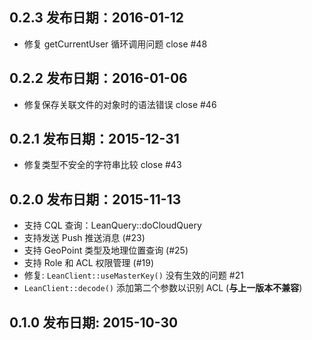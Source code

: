 
0.2.3 发布日期：2016-01-12
----

* 修复 getCurrentUser 循环调用问题 close #48

0.2.2 发布日期：2016-01-06
----

* 修复保存关联文件的对象时的语法错误 close #46

0.2.1 发布日期：2015-12-31
----

* 修复类型不安全的字符串比较 close #43

0.2.0 发布日期：2015-11-13
----
* 支持 CQL 查询：LeanQuery::doCloudQuery
* 支持发送 Push 推送消息 (#23)
* 支持 GeoPoint 类型及地理位置查询 (#25)
* 支持 Role 和 ACL 权限管理 (#19)
* 修复: `LeanClient::useMasterKey()` 没有生效的问题 #21
* `LeanClient::decode()` 添加第二个参数以识别 ACL
  (**与上一版本不兼容**)

0.1.0 发布日期: 2015-10-30
----

